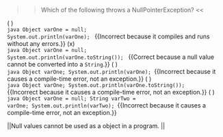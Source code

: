 >>Which of the following throws a NullPointerException? <<

( ) <br />
 <code>java
Object varOne = null;
System.out.println(varOne);
</code> {{Incorrect because it compiles and runs without any errors.}}
(x) <br />
 <code>java
Object varOne = null;
System.out.println(varOne.toString());
</code> {{Correct because a null value cannot be converted into a <code>String</code>.}}
( ) <br />
 <code>java
Object varOne;
System.out.println(varOne);
</code>{{Incorrect because it causes a compile-time error, not an exception.}}
( ) <br />
 <code>java
Object varOne;
System.out.println(varOne.toString());
</code>{{Incorrect because it causes a compile-time error, not an exception.}}
( ) <br />
 <code>java
Object varOne = null;
String varTwo = varOne;
System.out.println(varTwo);
</code>{{Incorrect because it causes a compile-time error, not an exception.}}

||Null values cannot be used as a object in a program. ||
